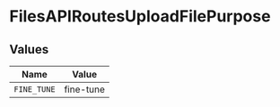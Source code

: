 # FilesAPIRoutesUploadFilePurpose


## Values

| Name        | Value       |
| ----------- | ----------- |
| `FINE_TUNE` | fine-tune   |